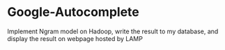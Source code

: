 # Google-Autocomplete
Implement Ngram model on Hadoop, write the result to my database, and display the result on webpage hosted by LAMP
